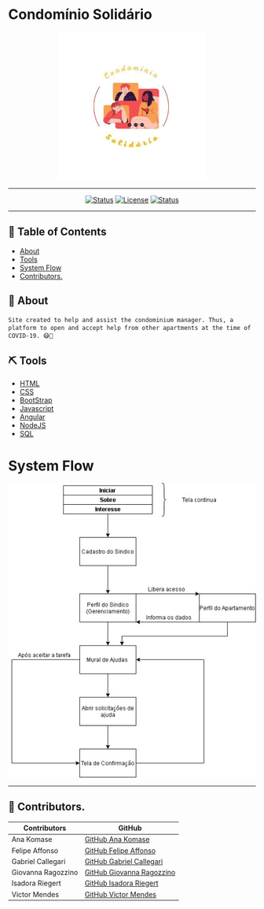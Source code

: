 # Condomínio Solidário

<div align="center">

<img width=300px height=300px src="docs/img/logo.jpeg">

---

</div>

<div align="center">

[![Status](https://img.shields.io/badge/version-0.00-orange)]()
[![License](https://img.shields.io/badge/license-MIT-blue.svg)](/LICENSE)
[![Status](https://img.shields.io/badge/status-active-success.svg)]()

</div>

---

## 📝 Table of Contents

- [About](#about)
- [Tools](#built_using)
- [System Flow](#systemflow)
- [Contributors.](#contri)


## 🧐 About <a name = "about"></a>

```
Site created to help and assist the condominium manager. Thus, a platform to open and accept help from other apartments at the time of COVID-19. 😷🤮
```

## ⛏️ Tools <a name = "built_using"></a>

- [HTML](https://html5up.net/) 
- [CSS](https://pt.wikipedia.org/wiki/Cascading_Style_Sheets) 
- [BootStrap](https://getbootstrap.com/) 
- [Javascript](https://www.javascript.com/)
- [Angular](https://angular.io/)
- [NodeJS](https://nodejs.org/en/)
- [SQL](https://www.mysql.com/)

# System Flow <a name= "systemflow"></a>

<img src="docs/img/systemflow.jpg">

---


## 👥 Contributors. <a name= "contri"></a>
| Contributors | GitHub |
| ------ | ------ |
| Ana Komase | [GitHub Ana Komase](https://github.com/anakomase) |
| Felipe Affonso | [GitHub Felipe Affonso](https://github.com/fe0093)|
| Gabriel Callegari | [GitHub Gabriel Callegari](https://github.com/Callegaz)|
| Giovanna Ragozzino | [GitHub Giovanna Ragozzino](https://github.com/giovanaragozzino) |
| Isadora Riegert | [GitHub Isadora Riegert](https://github.com/isadorariegert) |
| Victor Mendes | [GitHub Victor Mendes](https://github.com/Viictorreiss) |